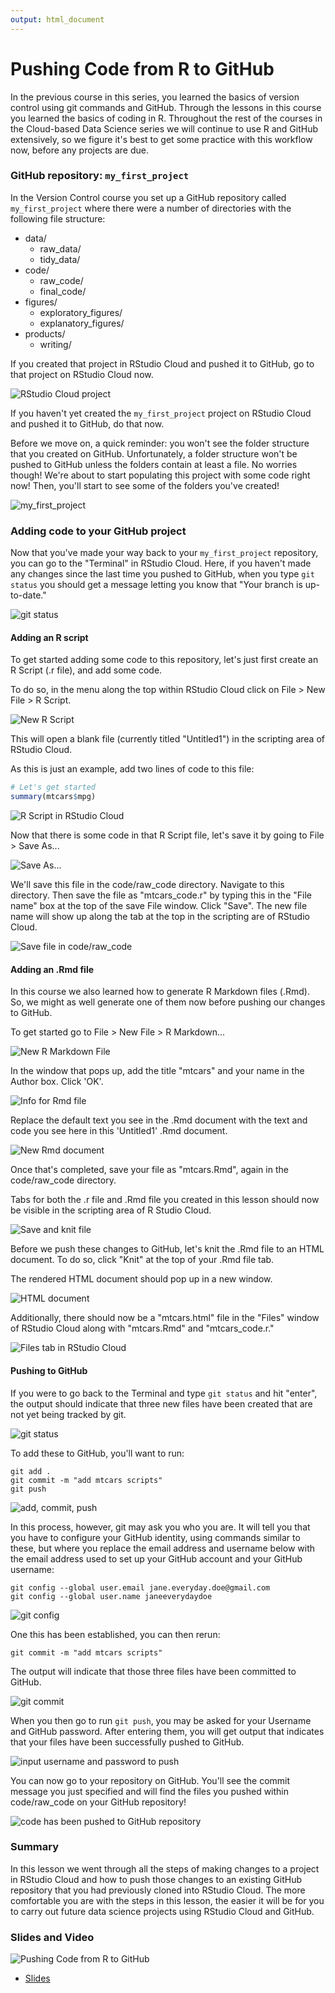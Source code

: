 ```yaml
---
output: html_document
---
```




# Pushing Code from R to GitHub

In the previous course in this series, you learned the basics of version control using git commands and GitHub. Through the lessons in this course you learned the basics of coding in R. Throughout the rest of the courses in the Cloud-based Data Science series we will continue to use R and GitHub extensively, so we figure it's best to get some practice with this workflow now, before any projects are due.

### GitHub repository: `my_first_project`

In the Version Control course you set up a GitHub repository called `my_first_project` where there were a number of directories with the following file structure:

* data/
  * raw_data/
  * tidy_data/
* code/
  * raw_code/
  * final_code/
* figures/
  * exploratory_figures/
  * explanatory_figures/
* products/
  * writing/

If you created that project in RStudio Cloud and pushed it to GitHub, go to that project on RStudio Cloud now.


![RStudio Cloud project](https://docs.google.com/presentation/d/1nNKiebsQieBUr645KDfMmbBFr26J2HQ0FAFH8WuSBQQ/export/png?id=1nNKiebsQieBUr645KDfMmbBFr26J2HQ0FAFH8WuSBQQ&pageid=g3ba6176ae9_0_157)

If you haven't yet created the `my_first_project` project on RStudio Cloud and pushed it to GitHub, do that now.

Before we move on, a quick reminder: you won't see the folder structure that you created on GitHub. Unfortunately, a folder structure won't be pushed to GitHub unless the folders contain at least a file. No worries though! We're about to start populating this project with some code right now! Then, you'll start to see some of the folders you've created!


![`my_first_project`](https://docs.google.com/presentation/d/1nNKiebsQieBUr645KDfMmbBFr26J2HQ0FAFH8WuSBQQ/export/png?id=1nNKiebsQieBUr645KDfMmbBFr26J2HQ0FAFH8WuSBQQ&pageid=g3ba6176ae9_0_75)

### Adding code to your GitHub project

Now that you've made your way back to your `my_first_project` repository, you can go to the "Terminal" in RStudio Cloud. Here, if you haven't made any changes since the last time you pushed to GitHub, when you type `git status` you should get a message letting you know that "Your branch is up-to-date."


![`git status`](https://docs.google.com/presentation/d/1nNKiebsQieBUr645KDfMmbBFr26J2HQ0FAFH8WuSBQQ/export/png?id=1nNKiebsQieBUr645KDfMmbBFr26J2HQ0FAFH8WuSBQQ&pageid=g3ba6176ae9_0_150)

#### Adding an R script

To get started adding some code to this repository, let's just first create an R Script (.r file), and add some code.

To do so, in the menu along the top within RStudio Cloud click on File > New File > R Script.


![New R Script](https://docs.google.com/presentation/d/1nNKiebsQieBUr645KDfMmbBFr26J2HQ0FAFH8WuSBQQ/export/png?id=1nNKiebsQieBUr645KDfMmbBFr26J2HQ0FAFH8WuSBQQ&pageid=g3ba6176ae9_0_162)

This will open a blank file (currently titled "Untitled1") in the scripting area of RStudio Cloud.

As this is just an example, add two lines of code to this file:

```r
# Let's get started
summary(mtcars$mpg)
```


![R Script in RStudio Cloud](https://docs.google.com/presentation/d/1nNKiebsQieBUr645KDfMmbBFr26J2HQ0FAFH8WuSBQQ/export/png?id=1nNKiebsQieBUr645KDfMmbBFr26J2HQ0FAFH8WuSBQQ&pageid=g3ba6176ae9_0_167)

Now that there is some code in that R Script file, let's save it by going to File > Save As...


![Save As...](https://docs.google.com/presentation/d/1nNKiebsQieBUr645KDfMmbBFr26J2HQ0FAFH8WuSBQQ/export/png?id=1nNKiebsQieBUr645KDfMmbBFr26J2HQ0FAFH8WuSBQQ&pageid=g3ba6176ae9_0_172)

We'll save this file in the code/raw_code directory.  Navigate to this directory. Then save the file as "mtcars_code.r" by typing this in the "File name" box at the top of the save File window. Click "Save". The new file name will show up along the tab at the top in the scripting are of RStudio Cloud.


![Save file in code/raw_code](https://docs.google.com/presentation/d/1nNKiebsQieBUr645KDfMmbBFr26J2HQ0FAFH8WuSBQQ/export/png?id=1nNKiebsQieBUr645KDfMmbBFr26J2HQ0FAFH8WuSBQQ&pageid=g3ba6176ae9_0_177)


#### Adding an .Rmd file

In this course we also learned how to generate R Markdown files (.Rmd). So, we might as well generate one of them now before pushing our changes to GitHub.

To get started go to File > New File > R Markdown...


![New R Markdown File](https://docs.google.com/presentation/d/1nNKiebsQieBUr645KDfMmbBFr26J2HQ0FAFH8WuSBQQ/export/png?id=1nNKiebsQieBUr645KDfMmbBFr26J2HQ0FAFH8WuSBQQ&pageid=g3ba6176ae9_0_182)


In the window that pops up, add the title "mtcars" and your name in the Author box. Click 'OK'.


![Info for Rmd file](https://docs.google.com/presentation/d/1nNKiebsQieBUr645KDfMmbBFr26J2HQ0FAFH8WuSBQQ/export/png?id=1nNKiebsQieBUr645KDfMmbBFr26J2HQ0FAFH8WuSBQQ&pageid=g3ba6176ae9_0_187)

Replace the default text you see in the .Rmd document with the text and code you see here in this 'Untitled1' .Rmd document.


![New Rmd document](https://docs.google.com/presentation/d/1nNKiebsQieBUr645KDfMmbBFr26J2HQ0FAFH8WuSBQQ/export/png?id=1nNKiebsQieBUr645KDfMmbBFr26J2HQ0FAFH8WuSBQQ&pageid=g3ba6176ae9_0_191)

Once that's completed, save your file as "mtcars.Rmd", again in the code/raw_code directory.

Tabs for both the .r file and .Rmd file you created in this lesson should now be visible in the scripting area of R Studio Cloud.


![Save and knit file](https://docs.google.com/presentation/d/1nNKiebsQieBUr645KDfMmbBFr26J2HQ0FAFH8WuSBQQ/export/png?id=1nNKiebsQieBUr645KDfMmbBFr26J2HQ0FAFH8WuSBQQ&pageid=g3ba6176ae9_0_196)

Before we push these changes to GitHub, let's knit the .Rmd file to an HTML document. To do so, click "Knit" at the top of your .Rmd file tab.

The rendered HTML document should pop up in a new window.


![HTML document](https://docs.google.com/presentation/d/1nNKiebsQieBUr645KDfMmbBFr26J2HQ0FAFH8WuSBQQ/export/png?id=1nNKiebsQieBUr645KDfMmbBFr26J2HQ0FAFH8WuSBQQ&pageid=g3ba6176ae9_0_202)

Additionally, there should now be a "mtcars.html" file in the "Files" window of RStudio Cloud along with "mtcars.Rmd" and "mtcars_code.r."


![Files tab in RStudio Cloud](https://docs.google.com/presentation/d/1nNKiebsQieBUr645KDfMmbBFr26J2HQ0FAFH8WuSBQQ/export/png?id=1nNKiebsQieBUr645KDfMmbBFr26J2HQ0FAFH8WuSBQQ&pageid=g3ba6176ae9_0_206)

#### Pushing to GitHub

If you were to go back to the Terminal and type `git status` and hit "enter", the output should indicate that three new files have been created that are not yet being tracked by git.


![`git status`](https://docs.google.com/presentation/d/1nNKiebsQieBUr645KDfMmbBFr26J2HQ0FAFH8WuSBQQ/export/png?id=1nNKiebsQieBUr645KDfMmbBFr26J2HQ0FAFH8WuSBQQ&pageid=g3ba6176ae9_0_213)


To add these to GitHub, you'll want to run:

```
git add .
git commit -m "add mtcars scripts"
git push
```


![add, commit, push](https://docs.google.com/presentation/d/1nNKiebsQieBUr645KDfMmbBFr26J2HQ0FAFH8WuSBQQ/export/png?id=1nNKiebsQieBUr645KDfMmbBFr26J2HQ0FAFH8WuSBQQ&pageid=g3ba6176ae9_0_221)


In this process, however, git may ask you who you are. It will tell you that you have to configure your GitHub identity, using commands similar to these, but where you replace the email address and username below with the email address used to set up your GitHub account and your GitHub username:

```
git config --global user.email jane.everyday.doe@gmail.com
git config --global user.name janeeverydaydoe
```


![git config](https://docs.google.com/presentation/d/1nNKiebsQieBUr645KDfMmbBFr26J2HQ0FAFH8WuSBQQ/export/png?id=1nNKiebsQieBUr645KDfMmbBFr26J2HQ0FAFH8WuSBQQ&pageid=g3bb9271f0d_0_28)


One this has been established, you can then rerun:

```
git commit -m "add mtcars scripts"
```
The output will indicate that those three files have been committed to GitHub.


![`git commit`](https://docs.google.com/presentation/d/1nNKiebsQieBUr645KDfMmbBFr26J2HQ0FAFH8WuSBQQ/export/png?id=1nNKiebsQieBUr645KDfMmbBFr26J2HQ0FAFH8WuSBQQ&pageid=g3bb9271f0d_0_33)


When you then go to run `git push`, you may be asked for your Username and GitHub password. After entering them, you will get output that indicates that your files have been successfully pushed to GitHub.


![input username and password to push](https://docs.google.com/presentation/d/1nNKiebsQieBUr645KDfMmbBFr26J2HQ0FAFH8WuSBQQ/export/png?id=1nNKiebsQieBUr645KDfMmbBFr26J2HQ0FAFH8WuSBQQ&pageid=g3ba6176ae9_0_228)

You can now go to your repository on GitHub. You'll see the commit message you just specified and will find the files you pushed within code/raw_code on your GitHub repository!


![code has been pushed to GitHub repository](https://docs.google.com/presentation/d/1nNKiebsQieBUr645KDfMmbBFr26J2HQ0FAFH8WuSBQQ/export/png?id=1nNKiebsQieBUr645KDfMmbBFr26J2HQ0FAFH8WuSBQQ&pageid=g3ba6176ae9_0_237)

### Summary

In this lesson we went through all the steps of making changes to a project in RStudio Cloud and how to push those changes to an existing GitHub repository that you had previously cloned into RStudio Cloud. The more comfortable you are with the steps in this lesson, the easier it will be for you to carry out future data science projects using RStudio Cloud and GitHub.

### Slides and Video

![Pushing Code from R to GitHub](https://youtu.be/X38P9vn3NNM)

* [Slides](https://docs.google.com/presentation/d/1nNKiebsQieBUr645KDfMmbBFr26J2HQ0FAFH8WuSBQQ/edit?usp=sharing)
